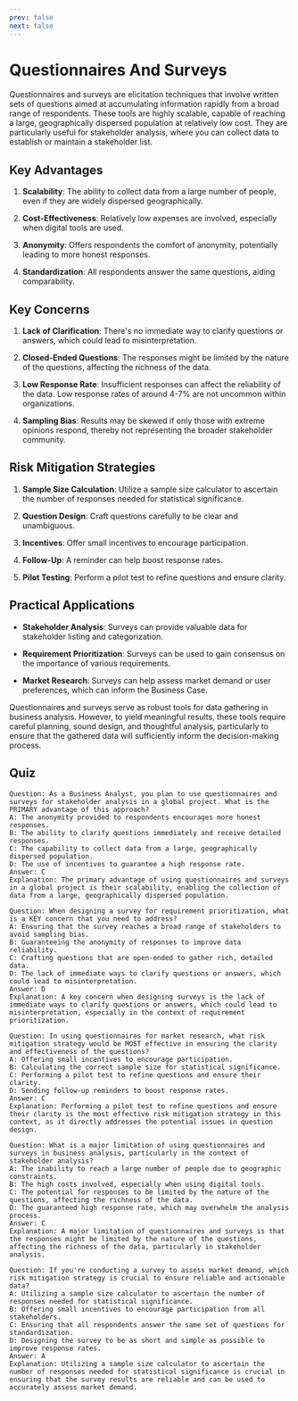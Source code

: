 ```yaml
---
prev: false
next: false
---
```


# Questionnaires And Surveys

Questionnaires and surveys are elicitation techniques that involve written sets of questions aimed at accumulating information rapidly from a broad range of respondents. These tools are highly scalable, capable of reaching a large, geographically dispersed population at relatively low cost. They are particularly useful for stakeholder analysis, where you can collect data to establish or maintain a stakeholder list.

## Key Advantages

1. **Scalability**: The ability to collect data from a large number of people, even if they are widely dispersed geographically.

2. **Cost-Effectiveness**: Relatively low expenses are involved, especially when digital tools are used.

3. **Anonymity**: Offers respondents the comfort of anonymity, potentially leading to more honest responses.

4. **Standardization**: All respondents answer the same questions, aiding comparability.

## Key Concerns

1. **Lack of Clarification**: There's no immediate way to clarify questions or answers, which could lead to misinterpretation.

2. **Closed-Ended Questions**: The responses might be limited by the nature of the questions, affecting the richness of the data.

3. **Low Response Rate**: Insufficient responses can affect the reliability of the data. Low response rates of around 4-7% are not uncommon within organizations.

4. **Sampling Bias**: Results may be skewed if only those with extreme opinions respond, thereby not representing the broader stakeholder community.

## Risk Mitigation Strategies

1. **Sample Size Calculation**: Utilize a sample size calculator to ascertain the number of responses needed for statistical significance.

2. **Question Design**: Craft questions carefully to be clear and unambiguous.

3. **Incentives**: Offer small incentives to encourage participation.

4. **Follow-Up**: A reminder can help boost response rates.

5. **Pilot Testing**: Perform a pilot test to refine questions and ensure clarity.

## Practical Applications

- **Stakeholder Analysis**: Surveys can provide valuable data for stakeholder listing and categorization.

- **Requirement Prioritization**: Surveys can be used to gain consensus on the importance of various requirements.

- **Market Research**: Surveys can help assess market demand or user preferences, which can inform the Business Case.

Questionnaires and surveys serve as robust tools for data gathering in business analysis. However, to yield meaningful results, these tools require careful planning, sound design, and thoughtful analysis, particularly to ensure that the gathered data will sufficiently inform the decision-making process.

## Quiz

```quiz
Question: As a Business Analyst, you plan to use questionnaires and surveys for stakeholder analysis in a global project. What is the PRIMARY advantage of this approach?
A: The anonymity provided to respondents encourages more honest responses.
B: The ability to clarify questions immediately and receive detailed responses.
C: The capability to collect data from a large, geographically dispersed population.
D: The use of incentives to guarantee a high response rate.
Answer: C
Explanation: The primary advantage of using questionnaires and surveys in a global project is their scalability, enabling the collection of data from a large, geographically dispersed population.

Question: When designing a survey for requirement prioritization, what is a KEY concern that you need to address?
A: Ensuring that the survey reaches a broad range of stakeholders to avoid sampling bias.
B: Guaranteeing the anonymity of responses to improve data reliability.
C: Crafting questions that are open-ended to gather rich, detailed data.
D: The lack of immediate ways to clarify questions or answers, which could lead to misinterpretation.
Answer: D
Explanation: A key concern when designing surveys is the lack of immediate ways to clarify questions or answers, which could lead to misinterpretation, especially in the context of requirement prioritization.

Question: In using questionnaires for market research, what risk mitigation strategy would be MOST effective in ensuring the clarity and effectiveness of the questions?
A: Offering small incentives to encourage participation.
B: Calculating the correct sample size for statistical significance.
C: Performing a pilot test to refine questions and ensure their clarity.
D: Sending follow-up reminders to boost response rates.
Answer: C
Explanation: Performing a pilot test to refine questions and ensure their clarity is the most effective risk mitigation strategy in this context, as it directly addresses the potential issues in question design.

Question: What is a major limitation of using questionnaires and surveys in business analysis, particularly in the context of stakeholder analysis?
A: The inability to reach a large number of people due to geographic constraints.
B: The high costs involved, especially when using digital tools.
C: The potential for responses to be limited by the nature of the questions, affecting the richness of the data.
D: The guaranteed high response rate, which may overwhelm the analysis process.
Answer: C
Explanation: A major limitation of questionnaires and surveys is that the responses might be limited by the nature of the questions, affecting the richness of the data, particularly in stakeholder analysis.

Question: If you're conducting a survey to assess market demand, which risk mitigation strategy is crucial to ensure reliable and actionable data?
A: Utilizing a sample size calculator to ascertain the number of responses needed for statistical significance.
B: Offering small incentives to encourage participation from all stakeholders.
C: Ensuring that all respondents answer the same set of questions for standardization.
D: Designing the survey to be as short and simple as possible to improve response rates.
Answer: A
Explanation: Utilizing a sample size calculator to ascertain the number of responses needed for statistical significance is crucial in ensuring that the survey results are reliable and can be used to accurately assess market demand.


```
